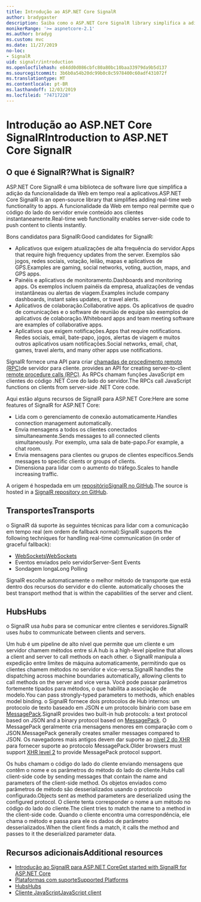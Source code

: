 ```yaml
---
title: Introdução ao ASP.NET Core SignalR
author: bradygaster
description: Saiba como o ASP.NET Core SignalR library simplifica a adição de funcionalidades em tempo real aos aplicativos.
monikerRange: '>= aspnetcore-2.1'
ms.author: bradyg
ms.custom: mvc
ms.date: 11/27/2019
no-loc:
- SignalR
uid: signalr/introduction
ms.openlocfilehash: e84dd0d086cbfc80a80bc10baa33979da9b5d137
ms.sourcegitcommit: 3b6b0a54b20dc99b0c8c5978400c60adf431072f
ms.translationtype: MT
ms.contentlocale: pt-BR
ms.lasthandoff: 12/03/2019
ms.locfileid: "74717228"
---
```

# <a name="introduction-to-aspnet-core-opno-locsignalr"></a><span data-ttu-id="e5fc7-103">Introdução ao ASP.NET Core SignalR</span><span class="sxs-lookup"><span data-stu-id="e5fc7-103">Introduction to ASP.NET Core SignalR</span></span>

## <a name="what-is-opno-locsignalr"></a><span data-ttu-id="e5fc7-104">O que é SignalR?</span><span class="sxs-lookup"><span data-stu-id="e5fc7-104">What is SignalR?</span></span>

<span data-ttu-id="e5fc7-105">ASP.NET Core SignalR é uma biblioteca de software livre que simplifica a adição da funcionalidade da Web em tempo real a aplicativos.</span><span class="sxs-lookup"><span data-stu-id="e5fc7-105">ASP.NET Core SignalR is an open-source library that simplifies adding real-time web functionality to apps.</span></span> <span data-ttu-id="e5fc7-106">A funcionalidade da Web em tempo real permite que o código do lado do servidor envie conteúdo aos clientes instantaneamente.</span><span class="sxs-lookup"><span data-stu-id="e5fc7-106">Real-time web functionality enables server-side code to push content to clients instantly.</span></span>

<span data-ttu-id="e5fc7-107">Bons candidatos para SignalR:</span><span class="sxs-lookup"><span data-stu-id="e5fc7-107">Good candidates for SignalR:</span></span>

* <span data-ttu-id="e5fc7-108">Aplicativos que exigem atualizações de alta frequência do servidor.</span><span class="sxs-lookup"><span data-stu-id="e5fc7-108">Apps that require high frequency updates from the server.</span></span> <span data-ttu-id="e5fc7-109">Exemplos são jogos, redes sociais, votação, leilão, mapas e aplicativos de GPS.</span><span class="sxs-lookup"><span data-stu-id="e5fc7-109">Examples are gaming, social networks, voting, auction, maps, and GPS apps.</span></span>
* <span data-ttu-id="e5fc7-110">Painéis e aplicativos de monitoramento.</span><span class="sxs-lookup"><span data-stu-id="e5fc7-110">Dashboards and monitoring apps.</span></span> <span data-ttu-id="e5fc7-111">Os exemplos incluem painéis da empresa, atualizações de vendas instantâneas ou alertas de viagem.</span><span class="sxs-lookup"><span data-stu-id="e5fc7-111">Examples include company dashboards, instant sales updates, or travel alerts.</span></span>
* <span data-ttu-id="e5fc7-112">Aplicativos de colaboração.</span><span class="sxs-lookup"><span data-stu-id="e5fc7-112">Collaborative apps.</span></span> <span data-ttu-id="e5fc7-113">Os aplicativos de quadro de comunicações e o software de reunião de equipe são exemplos de aplicativos de colaboração.</span><span class="sxs-lookup"><span data-stu-id="e5fc7-113">Whiteboard apps and team meeting software are examples of collaborative apps.</span></span>
* <span data-ttu-id="e5fc7-114">Aplicativos que exigem notificações.</span><span class="sxs-lookup"><span data-stu-id="e5fc7-114">Apps that require notifications.</span></span> <span data-ttu-id="e5fc7-115">Redes sociais, email, bate-papo, jogos, alertas de viagem e muitos outros aplicativos usam notificações.</span><span class="sxs-lookup"><span data-stu-id="e5fc7-115">Social networks, email, chat, games, travel alerts, and many other apps use notifications.</span></span>

SignalR<span data-ttu-id="e5fc7-116"> fornece uma API para criar [chamadas de procedimento remoto (RPC)](https://wikipedia.org/wiki/Remote_procedure_call)de servidor para cliente.</span><span class="sxs-lookup"><span data-stu-id="e5fc7-116"> provides an API for creating server-to-client [remote procedure calls (RPC)](https://wikipedia.org/wiki/Remote_procedure_call).</span></span> <span data-ttu-id="e5fc7-117">As RPCs chamam funções JavaScript em clientes do código .NET Core do lado do servidor.</span><span class="sxs-lookup"><span data-stu-id="e5fc7-117">The RPCs call JavaScript functions on clients from server-side .NET Core code.</span></span>

<span data-ttu-id="e5fc7-118">Aqui estão alguns recursos de SignalR para ASP.NET Core:</span><span class="sxs-lookup"><span data-stu-id="e5fc7-118">Here are some features of SignalR for ASP.NET Core:</span></span>

* <span data-ttu-id="e5fc7-119">Lida com o gerenciamento de conexão automaticamente.</span><span class="sxs-lookup"><span data-stu-id="e5fc7-119">Handles connection management automatically.</span></span>
* <span data-ttu-id="e5fc7-120">Envia mensagens a todos os clientes conectados simultaneamente.</span><span class="sxs-lookup"><span data-stu-id="e5fc7-120">Sends messages to all connected clients simultaneously.</span></span> <span data-ttu-id="e5fc7-121">Por exemplo, uma sala de bate-papo.</span><span class="sxs-lookup"><span data-stu-id="e5fc7-121">For example, a chat room.</span></span>
* <span data-ttu-id="e5fc7-122">Envia mensagens para clientes ou grupos de clientes específicos.</span><span class="sxs-lookup"><span data-stu-id="e5fc7-122">Sends messages to specific clients or groups of clients.</span></span>
* <span data-ttu-id="e5fc7-123">Dimensiona para lidar com o aumento do tráfego.</span><span class="sxs-lookup"><span data-stu-id="e5fc7-123">Scales to handle increasing traffic.</span></span>

<span data-ttu-id="e5fc7-124">A origem é hospedada em um [repositórioSignalR no GitHub](https://github.com/aspnet/AspNetCore/tree/master/src/SignalR).</span><span class="sxs-lookup"><span data-stu-id="e5fc7-124">The source is hosted in a [SignalR repository on GitHub](https://github.com/aspnet/AspNetCore/tree/master/src/SignalR).</span></span>

## <a name="transports"></a><span data-ttu-id="e5fc7-125">Transportes</span><span class="sxs-lookup"><span data-stu-id="e5fc7-125">Transports</span></span>

<span data-ttu-id="e5fc7-126">o SignalR dá suporte às seguintes técnicas para lidar com a comunicação em tempo real (em ordem de fallback normal):</span><span class="sxs-lookup"><span data-stu-id="e5fc7-126">SignalR supports the following techniques for handling real-time communication (in order of graceful fallback):</span></span>

* [<span data-ttu-id="e5fc7-127">WebSockets</span><span class="sxs-lookup"><span data-stu-id="e5fc7-127">WebSockets</span></span>](https://tools.ietf.org/html/rfc7118)
* <span data-ttu-id="e5fc7-128">Eventos enviados pelo servidor</span><span class="sxs-lookup"><span data-stu-id="e5fc7-128">Server-Sent Events</span></span>
* <span data-ttu-id="e5fc7-129">Sondagem longa</span><span class="sxs-lookup"><span data-stu-id="e5fc7-129">Long Polling</span></span>

SignalR<span data-ttu-id="e5fc7-130"> escolhe automaticamente o melhor método de transporte que está dentro dos recursos do servidor e do cliente.</span><span class="sxs-lookup"><span data-stu-id="e5fc7-130"> automatically chooses the best transport method that is within the capabilities of the server and client.</span></span>

## <a name="hubs"></a><span data-ttu-id="e5fc7-131">Hubs</span><span class="sxs-lookup"><span data-stu-id="e5fc7-131">Hubs</span></span>

<span data-ttu-id="e5fc7-132">o SignalR usa *hubs* para se comunicar entre clientes e servidores.</span><span class="sxs-lookup"><span data-stu-id="e5fc7-132">SignalR uses *hubs* to communicate between clients and servers.</span></span>

<span data-ttu-id="e5fc7-133">Um hub é um pipeline de alto nível que permite que um cliente e um servidor chamem métodos entre si.</span><span class="sxs-lookup"><span data-stu-id="e5fc7-133">A hub is a high-level pipeline that allows a client and server to call methods on each other.</span></span> <span data-ttu-id="e5fc7-134">o SignalR manipula a expedição entre limites de máquina automaticamente, permitindo que os clientes chamem métodos no servidor e vice-versa.</span><span class="sxs-lookup"><span data-stu-id="e5fc7-134">SignalR handles the dispatching across machine boundaries automatically, allowing clients to call methods on the server and vice versa.</span></span> <span data-ttu-id="e5fc7-135">Você pode passar parâmetros fortemente tipados para métodos, o que habilita a associação de modelo.</span><span class="sxs-lookup"><span data-stu-id="e5fc7-135">You can pass strongly-typed parameters to methods, which enables model binding.</span></span> <span data-ttu-id="e5fc7-136">o SignalR fornece dois protocolos de Hub internos: um protocolo de texto baseado em JSON e um protocolo binário com base em [MessagePack](https://msgpack.org/).</span><span class="sxs-lookup"><span data-stu-id="e5fc7-136">SignalR provides two built-in hub protocols: a text protocol based on JSON and a binary protocol based on [MessagePack](https://msgpack.org/).</span></span>  <span data-ttu-id="e5fc7-137">O MessagePack geralmente cria mensagens menores em comparação com o JSON.</span><span class="sxs-lookup"><span data-stu-id="e5fc7-137">MessagePack generally creates smaller messages compared to JSON.</span></span> <span data-ttu-id="e5fc7-138">Os navegadores mais antigos devem dar suporte ao [nível 2 do XHR](https://caniuse.com/#feat=xhr2) para fornecer suporte ao protocolo MessagePack.</span><span class="sxs-lookup"><span data-stu-id="e5fc7-138">Older browsers must support [XHR level 2](https://caniuse.com/#feat=xhr2) to provide MessagePack protocol support.</span></span>

<span data-ttu-id="e5fc7-139">Os hubs chamam o código do lado do cliente enviando mensagens que contêm o nome e os parâmetros do método do lado do cliente.</span><span class="sxs-lookup"><span data-stu-id="e5fc7-139">Hubs call client-side code by sending messages that contain the name and parameters of the client-side method.</span></span> <span data-ttu-id="e5fc7-140">Os objetos enviados como parâmetros de método são desserializados usando o protocolo configurado.</span><span class="sxs-lookup"><span data-stu-id="e5fc7-140">Objects sent as method parameters are deserialized using the configured protocol.</span></span> <span data-ttu-id="e5fc7-141">O cliente tenta corresponder o nome a um método no código do lado do cliente.</span><span class="sxs-lookup"><span data-stu-id="e5fc7-141">The client tries to match the name to a method in the client-side code.</span></span> <span data-ttu-id="e5fc7-142">Quando o cliente encontra uma correspondência, ele chama o método e passa para ele os dados de parâmetro desserializados.</span><span class="sxs-lookup"><span data-stu-id="e5fc7-142">When the client finds a match, it calls the method and passes to it the deserialized parameter data.</span></span>

## <a name="additional-resources"></a><span data-ttu-id="e5fc7-143">Recursos adicionais</span><span class="sxs-lookup"><span data-stu-id="e5fc7-143">Additional resources</span></span>

* <span data-ttu-id="e5fc7-144">[Introdução ao SignalR para ASP.NET Core](xref:tutorials/signalr)</span><span class="sxs-lookup"><span data-stu-id="e5fc7-144">[Get started with SignalR for ASP.NET Core](xref:tutorials/signalr)</span></span>
* [<span data-ttu-id="e5fc7-145">Plataformas com suporte</span><span class="sxs-lookup"><span data-stu-id="e5fc7-145">Supported Platforms</span></span>](xref:signalr/supported-platforms)
* [<span data-ttu-id="e5fc7-146">Hubs</span><span class="sxs-lookup"><span data-stu-id="e5fc7-146">Hubs</span></span>](xref:signalr/hubs)
* [<span data-ttu-id="e5fc7-147">Cliente JavaScript</span><span class="sxs-lookup"><span data-stu-id="e5fc7-147">JavaScript client</span></span>](xref:signalr/javascript-client)
